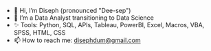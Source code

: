 - 👋 Hi, I’m Diseph (pronounced "Dee-sep")
- 🌱 I’m a Data Analyst transitioning to Data Science
- ✨ Tools: Python, SQL, APIs, Tableau, PowerBI, Excel, Macros, VBA, SPSS, HTML, CSS
- 📫 How to reach me: disephdum@gmail.com

<!---
DisephD/DisephD is a ✨ special ✨ repository because its `README.md` (this file) appears on your GitHub profile.
You can click the Preview link to take a look at your changes.
--->
